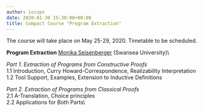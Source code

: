 ```yaml
---
author: ioiops
date: 2020-01-30 15:30:00+00:00
title: Compact Course "Program Extraction"
---
```


The course will take place on May 25-29, 2020. Timetable to be scheduled.

**Program Extraction**
[Monika Seisenberger](https://www.swansea.ac.uk/staff/science/computer-science/m.seisenberger/) (Swansea University)\

_Part 1. Extraction of Programs from Constructive Proofs_\
1.1 Introduction, Curry Howard-Correspondence, Realizability Interpretation\
1.2 Tool Support, Examples, Extension to Inductive Definitions

_Part 2. Extraction of Programs from Classical Proofs_\
2.1 A-Translation, Choice principles\
2.2 Applications for Both Parts\
